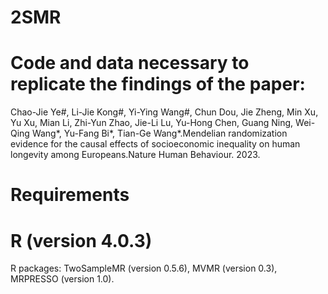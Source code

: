 # 2SMR
# Code and data necessary to replicate the findings of the paper: 
Chao-Jie Ye#, Li-Jie Kong#, Yi-Ying Wang#, Chun Dou, Jie Zheng, Min Xu, Yu Xu, Mian Li, Zhi-Yun Zhao, Jie-Li Lu, Yu-Hong Chen, Guang Ning, Wei-Qing Wang*, Yu-Fang Bi*, Tian-Ge Wang*.Mendelian randomization evidence for the causal effects of socioeconomic inequality on human longevity among Europeans.Nature Human Behaviour. 2023.

# Requirements
# R (version 4.0.3)
R packages: TwoSampleMR (version 0.5.6), MVMR (version 0.3), MRPRESSO (version 1.0).
